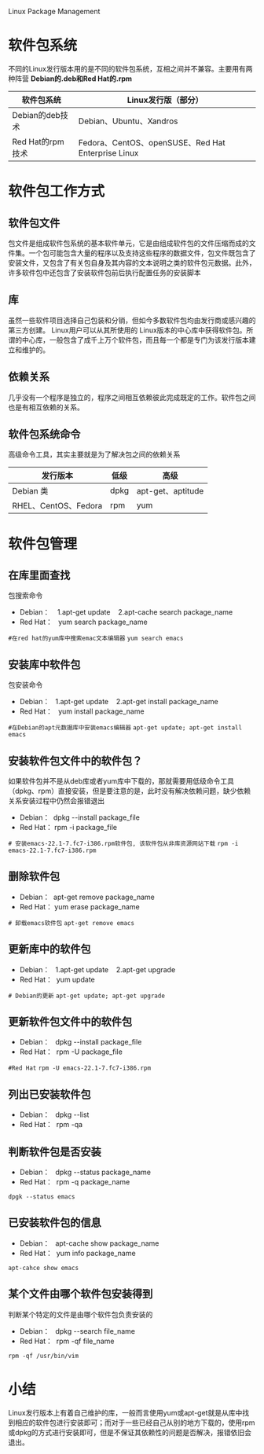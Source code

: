 Linux Package Management
# 软件包系统
不同的Linux发行版本用的是不同的软件包系统，互相之间并不兼容。主要用有两种阵营
**Debian的.deb和Red Hat的.rpm**

| 软件包系统 | Linux发行版（部分） |
| --- | --- |
| Debian的deb技术 | Debian、Ubuntu、Xandros |
| Red Hat的rpm技术 | Fedora、CentOS、openSUSE、Red Hat Enterprise Linux |

# 软件包工作方式
## 软件包文件
包文件是组成软件包系统的基本软件单元，它是由组成软件包的文件压缩而成的文件集。一个包可能包含大量的程序以及支持这些程序的数据文件，包文件既包含了安装文件，又包含了有关包自身及其内容的文本说明之类的软件包元数据。此外，许多软件包中还包含了安装软件包前后执行配置任务的安装脚本
## 库
虽然一些软件项目选择自己包装和分销，但如今多数软件包均由发行商或感兴趣的第三方创建。 Linux用户可以从其所使用的 Linux版本的中心库中获得软件包。所谓的中心库，一般包含了成千上万个软件包，而且每一个都是专门为该发行版本建立和维护的。
## 依赖关系
几乎没有一个程序是独立的，程序之间相互依赖彼此完成既定的工作。软件包之间也是有相互依赖的关系。
## 软件包系统命令
高级命令工具，其实主要就是为了解决包之间的依赖关系

| 发行版本 | 低级 | 高级 |
| --- | --- | --- |
| Debian 类 | dpkg | apt-get、aptitude |
| RHEL、CentOS、Fedora | rpm | yum |

# 软件包管理
## 在库里面查找
包搜索命令

- Debian：    1.apt-get update    2.apt-cache search package_name
- Red Hat：   yum search package_name

`#在red hat的yum库中搜索emac文本编辑器`
`yum search emacs  `   
## 安装库中软件包
包安装命令

- Debian：   1.apt-get update    2.apt-get install package_name
- Red Hat：   yum install package_name

`#在Debian的apt元数据库中安装emacs编辑器`
`apt-get update; apt-get install emacs`
## 安装软件包文件中的软件包？
如果软件包并不是从deb库或者yum库中下载的，那就需要用低级命令工具（dpkg、rpm）直接安装，但是要注意的是，此时没有解决依赖问题，缺少依赖关系安装过程中仍然会报错退出

- Debian：  dpkg --install package_file
- Red Hat： rpm -i package_file

`# 安装emacs-22.1-7.fc7-i386.rpm软件包, 该软件包从非库资源网站下载`
`rpm -i emacs-22.1-7.fc7-i386.rpm `
## 删除软件包

- Debian：  apt-get remove package_name
- Red Hat： yum erase package_name

`# 卸载emacs软件包`
`apt-get remove emacs`
## 更新库中的软件包

- Debian：   1.apt-get update    2.apt-get upgrade
- Red Hat：  yum update

`# Debian的更新`
`apt-get update; apt-get upgrade`
## 更新软件包文件中的软件包

- Debian：   dpkg --install package_file
- Red Hat：  rpm -U package_file

`#Red Hat`
`rpm -U emacs-22.1-7.fc7-i386.rpm  `
## 列出已安装软件包

- Debian：   dpkg --list
- Red Hat：  rpm -qa
## 判断软件包是否安装

- Debian：   dpkg --status package_name
- Red Hat：  rpm -q package_name

`dpgk --status emacs`
## 已安装软件包的信息

- Debian：   apt-cache show package_name
- Red Hat：  yum info package_name

`apt-cahce show emacs`
## 某个文件由哪个软件包安装得到
判断某个特定的文件是由哪个软件包负责安装的

- Debian：   dpkg --search file_name
- Red Hat：  rpm -qf file_name

`rpm -qf /usr/bin/vim`

# 小结
Linux发行版本上有着自己维护的库，一般而言使用yum或apt-get就是从库中找到相应的软件包进行安装即可；而对于一些已经自己从别的地方下载的，使用rpm或dpkg的方式进行安装即可，但是不保证其依赖性的问题是否解决，报错依旧会退出。
